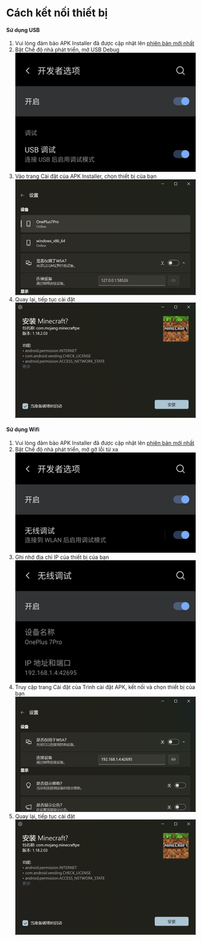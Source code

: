 # Cách kết nối thiết bị
#### Sử dụng USB
1. Vui lòng đảm bảo APK Installer đã được cập nhật lên [phiên bản mới nhất](https://www.microsoft.com/store/productId/9P2JFQ43FPPG "APK Installer")
2. Bật Chế độ nhà phát triển, mở USB Debug![Chế độ Nhà Phát Triển](https://raw.githubusercontent.com/Paving-Base/APK-Installer/screenshots/Documents/Tutorials/How%20To%20Connect%20Device/Images/Screenshot_20221002-172252.jpg)
3. Vào trang Cài đặt của APK Installer, chọn thiết bị của bạn![Trang Cài đặt](https://raw.githubusercontent.com/Paving-Base/APK-Installer/screenshots/Documents/Tutorials/How%20To%20Connect%20Device/Images/Snipaste_2022-10-02_17-37-30.png)
4. Quay lại, tiếp tục cài đặt![Tiếp tục Cài đặt](https://raw.githubusercontent.com/Paving-Base/APK-Installer/screenshots/Documents/Tutorials/How%20To%20Connect%20Device/Images/Snipaste_2022-10-02_17-34-04.png)
#### Sử dụng Wifi
1. Vui lòng đảm bảo APK Installer đã được cập nhật lên [phiên bản mới nhất](https://www.microsoft.com/store/productId/9P2JFQ43FPPG "APK Installer")
2. Bật Chế độ nhà phát triển, mở gỡ lỗi từ xa![Chế độ Nhà Phát Triển](https://raw.githubusercontent.com/Paving-Base/APK-Installer/screenshots/Documents/Tutorials/How%20To%20Connect%20Device/Images/Screenshot_20221002-174001.jpg)
3. Ghi nhớ địa chỉ IP của thiết bị của bạn![Địa chỉ IP](https://raw.githubusercontent.com/Paving-Base/APK-Installer/screenshots/Documents/Tutorials/How%20To%20Connect%20Device/Images/Screenshot_20221002-174200.jpg)
3. Truy cập trang Cài đặt của Trình cài đặt APK, kết nối và chọn thiết bị của bạn![Trang Cài đặt](https://raw.githubusercontent.com/Paving-Base/APK-Installer/screenshots/Documents/Tutorials/How%20To%20Connect%20Device/Images/Snipaste_2022-10-02_17-46-28.png)
4. Quay lại, tiếp tục cài đặt![Resume Installation](https://raw.githubusercontent.com/Paving-Base/APK-Installer/screenshots/Documents/Tutorials/How%20To%20Connect%20Device/Images/Snipaste_2022-10-02_17-34-04.png)
